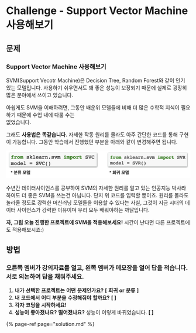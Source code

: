# Challenge - Support Vector Machine 사용해보기

## 문제

### Support Vector Machine 사용해보기

SVM\(Support Vecotr Machine\)은 Decision Tree, Random Forest와 같이 인기 있는 모델입니다. 사용하기 쉬우면서도 꽤 좋은 성능이 보장되기 때문에 실제로 굉장히 많은 분야에서 쓰이고 있습니다.

아쉽게도 SVM을 이해하려면, 그동안 배운위 모델들에 비해 더 많은 수학적 지식이 필요하기 때문에 수업 내에 다룰 수는  
없었습니다.

그래도 **사용법은** **똑같습니다.** 자세한 작동 원리를 몰라도 아주 간단한 코드를 통해 구현이 가능합니다. 그동안 학습에서 진행했던 부분을 아래와 같이 변경해주면 됩니다.

![](../.gitbook/assets/image-345.png)

수년간 데이터사이언스를 공부하여 SVM의 자세한 원리를 알고 있는 인공지능 박사라 하여도 더 좋은 SVM을 쓰는건 아닙니다. 단지 위 코드를 입력할 뿐이죠. 원리를 몰라도 놀라울 정도로 강력한 머신러닝 모델들을 이용할 수 있다는 사실, 그것이 지금 시대의 데이터 사이언스가 강력한 이유이며 우리 모두 배워야하는 까닭입니다.

**자, 그럼 오늘 진행한 프로젝트에 SVM을 적용해보세요!** 시간이 난다면 다른 프로젝트에도 적용해보시죠:\)

## **방법**

### **오른쪽** **멤버가** **강의자료를** **열고,** **왼쪽** **멤버가** **메모장을** **열어** **답을** **적습니다. 서로** **의논하여** **답을** **채워주세요.**

1. **내가** **선택한** **프로젝트는** **어떤** **문제인가요?**  **\[** **회귀** **or** **분류** **\]**
2. **내** **코드에서** **어디** **부분을** **수정해줘야** **할까요?**  **\[                                                                     \]**
3. **각자** **코딩을** **시작하세요!**
4. **성능이** **좋아졌나요?** **떨어졌나요?**  성능이 이렇게 바뀌었습니다.  **\[                                                                      \]**

{% page-ref page="solution.md" %}

